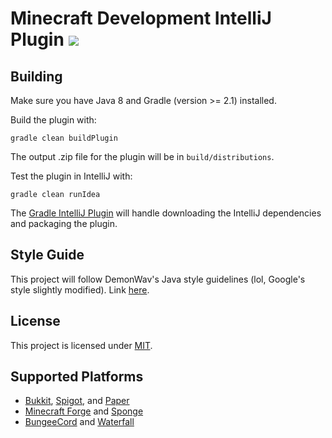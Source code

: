 Minecraft Development IntelliJ Plugin <a href="https://ci.demonwav.com/viewType.html?buildTypeId=MinecraftDevIntelliJ_Build"><img src="https://ci.demonwav.com/app/rest/builds/buildType(id:MinecraftDevIntelliJ_Build)/statusIcon"/></a>
=========================================================================================================================================================================================================================================

Building
--------

Make sure you have Java 8 and Gradle (version >= 2.1) installed.

Build the plugin with:

`gradle clean buildPlugin`

The output .zip file for the plugin will be in `build/distributions`.

Test the plugin in IntelliJ with:

`gradle clean runIdea`

The [Gradle IntelliJ Plugin](https://github.com/JetBrains/gradle-intellij-plugin)
will handle downloading the IntelliJ dependencies and packaging the
plugin.

Style Guide
-----------

This project will follow DemonWav's Java style guidelines (lol, Google's
style slightly modified). Link [here](http://www.demonwav.com/style).

License
-------

This project is licensed under [MIT](LICENSE.txt).

Supported Platforms
-------------------

- [Bukkit](https://hub.spigotmc.org/stash/projects/SPIGOT/repos/bukkit/browse), [Spigot](https://spigotmc.org/), and [Paper](https://paper.emc.gs)
- [Minecraft Forge](http://minecraftforge.net/forum) and [Sponge](https://www.spongepowered.org/)
- [BungeeCord](https://www.spigotmc.org/wiki/bungeecord/) and [Waterfall](https://getwaterfall.xyz/)
